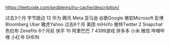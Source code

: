 https://leetcode.com/problems/lru-cache/description/


过去3个月
字节跳动
13
华为
腾讯
Meta
亚马逊
谷歌Google
微软Microsoft
彭博 Bloomberg
Uber
雅虎Yahoo
过去6个月
美团
miHoYo
推特Twitter
2
Snapchat色拉布
Zenefits
6个月前
快手
10
阿里巴巴
7
4399游戏
拼多多
小米
微信
哔哩哔哩
小红书
SHEIN
